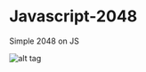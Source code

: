 # Javascript-2048

Simple 2048 on JS

![alt tag](https://pp.vk.me/c837525/v837525336/1f51c/2ZYRcfBvE0U.jpg)
